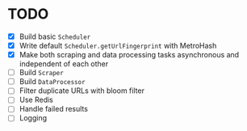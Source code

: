 # TODO
- [x] Build basic `Scheduler`
- [x] Write default `Scheduler.getUrlFingerprint` with MetroHash
- [x] Make both scraping and data processing tasks asynchronous and independent of each other
- [ ] Build `Scraper`
- [ ] Build `DataProcessor`
- [ ] Filter duplicate URLs with bloom filter
- [ ] Use Redis
- [ ] Handle failed results
- [ ] Logging

